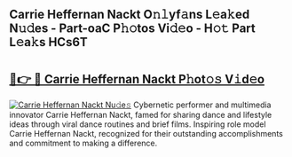 ## Carrie Heffernan Nackt O𝚗𝚕yf𝚊ns L𝚎a𝚔ed N𝚞𝚍es - Part-oaC P𝚑𝚘tos Vi𝚍𝚎o - H𝚘𝚝 Part L𝚎a𝚔s HCs6T

# <h2><a href="http://kf1j5q.oniu.top/?m=Carrie+Heffernan+Nackt">🔗👉 🔴 Carrie Heffernan Nackt P𝚑ot𝚘𝚜 V𝚒d𝚎o</a></h2>

[![Carrie Heffernan Nackt Nu𝚍e𝚜](https://i.imgur.com/0qMVB7G.gif)](http://kf1j5q.oniu.top/?m=Carrie+Heffernan+Nackt)
Cybernetic performer and multimedia innovator Carrie Heffernan Nackt, famed for sharing dance and lifestyle ideas through viral dance routines and brief films. Inspiring role model Carrie Heffernan Nackt, recognized for their outstanding accomplishments and commitment to making a difference.  
